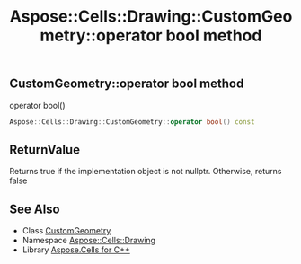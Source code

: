 ﻿---
title: Aspose::Cells::Drawing::CustomGeometry::operator bool method
linktitle: operator bool
second_title: Aspose.Cells for C++ API Reference
description: 'Aspose::Cells::Drawing::CustomGeometry::operator bool method. operator bool() in C++.'
type: docs
weight: 400
url: /cpp/aspose.cells.drawing/customgeometry/operator_bool/
---
## CustomGeometry::operator bool method


operator bool()

```cpp
Aspose::Cells::Drawing::CustomGeometry::operator bool() const
```


## ReturnValue

Returns true if the implementation object is not nullptr. Otherwise, returns false

## See Also

* Class [CustomGeometry](../)
* Namespace [Aspose::Cells::Drawing](../../)
* Library [Aspose.Cells for C++](../../../)
